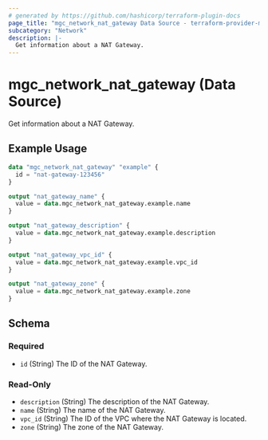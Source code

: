 ```yaml
---
# generated by https://github.com/hashicorp/terraform-plugin-docs
page_title: "mgc_network_nat_gateway Data Source - terraform-provider-mgc"
subcategory: "Network"
description: |-
  Get information about a NAT Gateway.
---
```


# mgc_network_nat_gateway (Data Source)

Get information about a NAT Gateway.

## Example Usage

```terraform
data "mgc_network_nat_gateway" "example" {
  id = "nat-gateway-123456"
}

output "nat_gateway_name" {
  value = data.mgc_network_nat_gateway.example.name
}

output "nat_gateway_description" {
  value = data.mgc_network_nat_gateway.example.description
}

output "nat_gateway_vpc_id" {
  value = data.mgc_network_nat_gateway.example.vpc_id
}

output "nat_gateway_zone" {
  value = data.mgc_network_nat_gateway.example.zone
}
```

<!-- schema generated by tfplugindocs -->
## Schema

### Required

- `id` (String) The ID of the NAT Gateway.

### Read-Only

- `description` (String) The description of the NAT Gateway.
- `name` (String) The name of the NAT Gateway.
- `vpc_id` (String) The ID of the VPC where the NAT Gateway is located.
- `zone` (String) The zone of the NAT Gateway.
